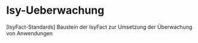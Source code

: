 # Isy-Ueberwachung
[IsyFact-Standards] Baustein der IsyFact zur Umsetzung der Überwachung von Anwendungen

